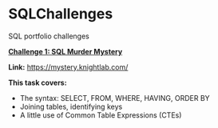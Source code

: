 # SQLChallenges
SQL portfolio challenges

**[Challenge 1: SQL Murder Mystery](https://github.com/Nikita-Parab/SQLChallenges/tree/main/1.%20SQL%20Murder%20Mystery)**

**Link:** 
https://mystery.knightlab.com/ 

**This task covers:**
- The syntax: SELECT, FROM, WHERE, HAVING, ORDER BY 
- Joining tables, identifying keys 
- A little use of Common Table Expressions (CTEs)
